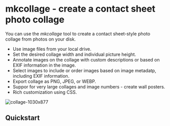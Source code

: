 # mkcollage - create a contact sheet photo collage

You can use the *mkcollage* tool to create a contact sheet-style photo collage from photos on your disk. 

* Use image files from your local drive.
* Set the desired collage width and individual picture height. 
* Annotate images on the collage with custom descriptions or based on EXIF information in the image.
* Select images to include or order images based on image metadatp, including EXIF information. 
* Export collage as PNG, JPEG, or WEBP.
* Suppor for very large collages and image numbers - create wall posters.
* Rich customization using CSS. 

![collage-1030x877](https://github.com/tjanczuk/mkcollage/assets/822369/bf411922-899b-462c-be0c-643a8bb4a82c)

## Quickstart
